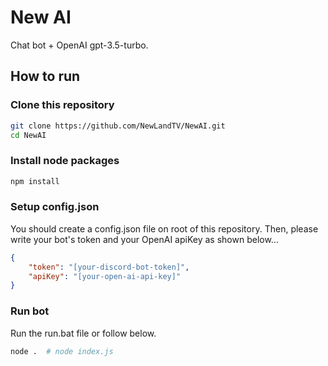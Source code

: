 # New AI

Chat bot + OpenAI gpt-3.5-turbo.

## How to run

### Clone this repository

```sh
git clone https://github.com/NewLandTV/NewAI.git
cd NewAI
```

### Install node packages

```sh
npm install
```

### Setup config.json

You should create a config.json file on root of this repository. Then, please write your bot's token and your OpenAI apiKey as shown below...

```json
{
    "token": "[your-discord-bot-token]",
    "apiKey": "[your-open-ai-api-key]"
}
```

### Run bot

Run the run.bat file or follow below.

```sh
node .  # node index.js
```